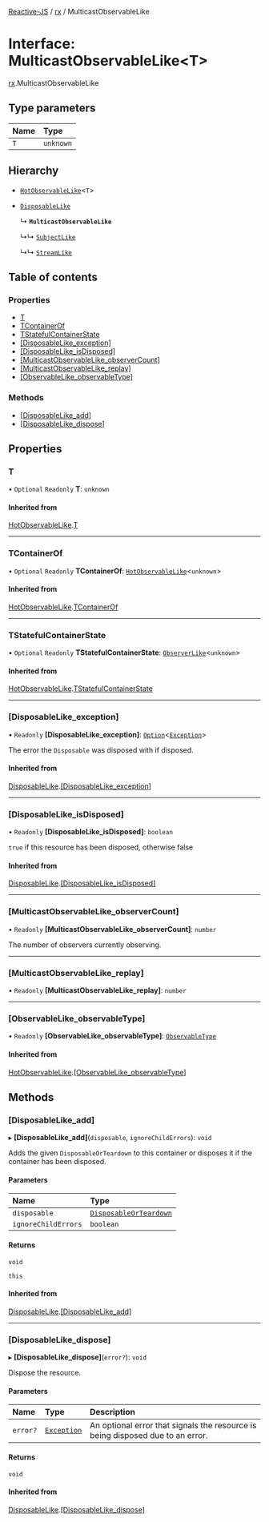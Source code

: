 [Reactive-JS](../README.md) / [rx](../modules/rx.md) / MulticastObservableLike

# Interface: MulticastObservableLike<T\>

[rx](../modules/rx.md).MulticastObservableLike

## Type parameters

| Name | Type |
| :------ | :------ |
| `T` | `unknown` |

## Hierarchy

- [`HotObservableLike`](rx.HotObservableLike.md)<`T`\>

- [`DisposableLike`](util.DisposableLike.md)

  ↳ **`MulticastObservableLike`**

  ↳↳ [`SubjectLike`](rx.SubjectLike.md)

  ↳↳ [`StreamLike`](streaming.StreamLike.md)

## Table of contents

### Properties

- [T](rx.MulticastObservableLike.md#t)
- [TContainerOf](rx.MulticastObservableLike.md#tcontainerof)
- [TStatefulContainerState](rx.MulticastObservableLike.md#tstatefulcontainerstate)
- [[DisposableLike\_exception]](rx.MulticastObservableLike.md#[disposablelike_exception])
- [[DisposableLike\_isDisposed]](rx.MulticastObservableLike.md#[disposablelike_isdisposed])
- [[MulticastObservableLike\_observerCount]](rx.MulticastObservableLike.md#[multicastobservablelike_observercount])
- [[MulticastObservableLike\_replay]](rx.MulticastObservableLike.md#[multicastobservablelike_replay])
- [[ObservableLike\_observableType]](rx.MulticastObservableLike.md#[observablelike_observabletype])

### Methods

- [[DisposableLike\_add]](rx.MulticastObservableLike.md#[disposablelike_add])
- [[DisposableLike\_dispose]](rx.MulticastObservableLike.md#[disposablelike_dispose])

## Properties

### T

• `Optional` `Readonly` **T**: `unknown`

#### Inherited from

[HotObservableLike](rx.HotObservableLike.md).[T](rx.HotObservableLike.md#t)

___

### TContainerOf

• `Optional` `Readonly` **TContainerOf**: [`HotObservableLike`](rx.HotObservableLike.md)<`unknown`\>

#### Inherited from

[HotObservableLike](rx.HotObservableLike.md).[TContainerOf](rx.HotObservableLike.md#tcontainerof)

___

### TStatefulContainerState

• `Optional` `Readonly` **TStatefulContainerState**: [`ObserverLike`](scheduling.ObserverLike.md)<`unknown`\>

#### Inherited from

[HotObservableLike](rx.HotObservableLike.md).[TStatefulContainerState](rx.HotObservableLike.md#tstatefulcontainerstate)

___

### [DisposableLike\_exception]

• `Readonly` **[DisposableLike\_exception]**: [`Option`](../modules/functions.md#option)<[`Exception`](../modules/util.md#exception)\>

The error the `Disposable` was disposed with if disposed.

#### Inherited from

[DisposableLike](util.DisposableLike.md).[[DisposableLike_exception]](util.DisposableLike.md#[disposablelike_exception])

___

### [DisposableLike\_isDisposed]

• `Readonly` **[DisposableLike\_isDisposed]**: `boolean`

`true` if this resource has been disposed, otherwise false

#### Inherited from

[DisposableLike](util.DisposableLike.md).[[DisposableLike_isDisposed]](util.DisposableLike.md#[disposablelike_isdisposed])

___

### [MulticastObservableLike\_observerCount]

• `Readonly` **[MulticastObservableLike\_observerCount]**: `number`

The number of observers currently observing.

___

### [MulticastObservableLike\_replay]

• `Readonly` **[MulticastObservableLike\_replay]**: `number`

___

### [ObservableLike\_observableType]

• `Readonly` **[ObservableLike\_observableType]**: [`ObservableType`](../modules/rx.md#observabletype)

#### Inherited from

[HotObservableLike](rx.HotObservableLike.md).[[ObservableLike_observableType]](rx.HotObservableLike.md#[observablelike_observabletype])

## Methods

### [DisposableLike\_add]

▸ **[DisposableLike_add]**(`disposable`, `ignoreChildErrors`): `void`

Adds the given `DisposableOrTeardown` to this container or disposes it if the container has been disposed.

#### Parameters

| Name | Type |
| :------ | :------ |
| `disposable` | [`DisposableOrTeardown`](../modules/util.md#disposableorteardown) |
| `ignoreChildErrors` | `boolean` |

#### Returns

`void`

`this`

#### Inherited from

[DisposableLike](util.DisposableLike.md).[[DisposableLike_add]](util.DisposableLike.md#[disposablelike_add])

___

### [DisposableLike\_dispose]

▸ **[DisposableLike_dispose]**(`error?`): `void`

Dispose the resource.

#### Parameters

| Name | Type | Description |
| :------ | :------ | :------ |
| `error?` | [`Exception`](../modules/util.md#exception) | An optional error that signals the resource is being disposed due to an error. |

#### Returns

`void`

#### Inherited from

[DisposableLike](util.DisposableLike.md).[[DisposableLike_dispose]](util.DisposableLike.md#[disposablelike_dispose])
